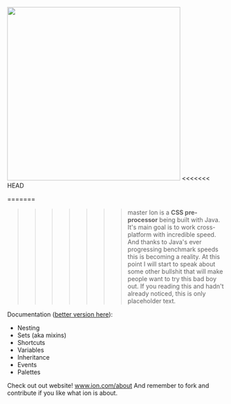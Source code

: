 <img src="https://i.imgur.com/liJuDYo.png" width="400"></img>
<<<<<<< HEAD

=======
>>>>>>> master
Ion is a **CSS pre-processor** being built with Java. It's main goal is to work cross-platform with incredible speed. And thanks to Java's ever progressing benchmark speeds this is becoming a reality. At this point I will start to speak about some other bullshit that will make people want to try this bad boy out. If you reading this and hadn't already noticed, this is only placeholder text.

Documentation ([better version here](www.google.com)):
 - Nesting
 - Sets (aka mixins)
 - Shortcuts
 - Variables
 - Inheritance
 - Events
 - Palettes

Check out out website! www.ion.com/about
And remember to fork and contribute if you like what ion is about.

 
